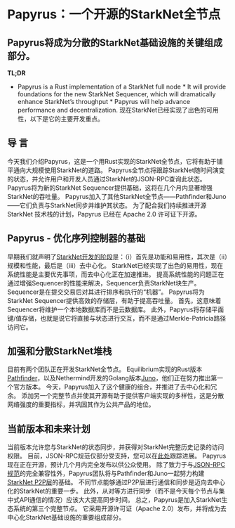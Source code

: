 # Papyrus：一个开源的StarkNet全节点
## Papyrus将成为分散的StarkNet基础设施的关键组成部分。
**TL;DR**
* Papyrus is a Rust implementation of a StarkNet full node * It will provide foundations for the new StarkNet Sequencer, which will dramatically enhance StarkNet’s throughput * Papyrus will help advance performance and decentralization. 现在StarkNet已经实现了出色的可用性，以下是它的主要开发重点。
## 导 言
今天我们介绍Papyrus，这是一个用Rust实现的StarkNet全节点，它将有助于铺平通向大规模使用StarkNet的道路。 Papyrus全节点将跟踪StarkNet随时间演变的状态，并允许用户和开发人员通过StarkNet的JSON-RPC查询此状态。 Papyrus将为新的StarkNet Sequencer提供基础，这将在几个月内显著增强StarkNet的吞吐量。 Papyrus加入了其他StarkNet全节点——Pathfinder和Juno——它们负责与StarkNet同步并维护其状态。 为了配合我们持续推进开源 StarkNet 技术栈的计划，Papyrus 已经在 Apache 2.0 许可证下开源。
## Papyrus - 优化序列控制器的基础
早期我们就声明了[StarkNet开发的阶段](https://medium.com/starkware/starknet-on-to-the-next-challenge-96a39de7717)是：（i）首先是功能和易用性，其次是（ii）规模和性能，最后是（iii）去中心化。 StarkNet已经实现了出色的易用性，现在系统性能是主要优先事项，而去中心化正在加速推进。 提高系统性能的问题正在通过增强Sequencer的性能来解决，Sequencer负责StarkNet块生产。 Sequencer是在提交交易后对其进行排序和执行的“机器”。 Papyrus将为StarkNet Sequencer提供高效的存储层，有助于提高吞吐量。 首先，这意味着Sequencer将维护一个本地数据库而不是云数据库。 此外，Papyrus将存储平面键/值存储，也就是说它将直接与状态进行交互，而不是通过Merkle-Patricia路径访问它。
## 加强和分散StarkNet堆栈
目前有两个团队正在开发StarkNet全节点。 Equilibrium实现的Rust版本[Pathfinder](https://github.com/eqlabs/pathfinder)，以及Nethermind开发的Golang版本[Juno](https://github.com/NethermindEth/juno)，他们正在努力推出第一个官方版本。 今天，Papyrus加入了这个健康的组合，并推进了去中心化和冗余。 添加另一个完整节点并使其开源有助于提供客户端实现的多样性，这是分散网络强度的重要指标，并巩固其作为公共产品的地位。
## 当前版本和未来计划
当前版本允许您与StarkNet的状态同步，并获得对StarkNet完整历史记录的访问权限。 目前，JSON-RPC规范仅部分受支持，您可以在[此处](https://github.com/starkware-libs/papyrus#endpoints)跟踪进展。 Papyrus现在正在开源，预计几个月内完全发布以供公众使用。 除了致力于与[JSON-RPC规范](https://github.com/starkware-libs/starknet-specs/blob/master/api/starknet_api_openrpc.json)的完全兼容性外，Papyrus团队将与Pathfinder和Juno一起努力构建[StarkNet P2P层](https://github.com/starknet-io/starknet-p2p-specs)的基础。 不同节点能够通过P2P层进行通信和同步是迈向去中心化的StarkNet的重要一步。 此外，从对等方进行同步（而不是今天每个节点与集中式API通信的情况）应该大大提高同步时间。 总之，Papyrus是加入StarkNet生态系统的第三个完整节点。 它采用开源许可证（Apache 2.0）发布，并将成为去中心化StarkNet基础设施的重要组成部分。